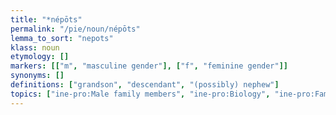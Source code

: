 ```yaml
---
title: "*népōts"
permalink: "/pie/noun/népōts"
lemma_to_sort: "nepots"
klass: noun
etymology: []
markers: [["m", "masculine gender"], ["f", "feminine gender"]]
synonyms: []
definitions: ["grandson", "descendant", "(possibly) nephew"]
topics: ["ine-pro:Male family members", "ine-pro:Biology", "ine-pro:Family members"]
---
```

